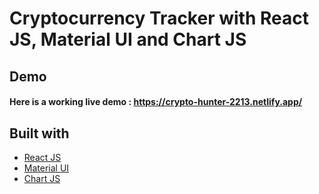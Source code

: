 # Cryptocurrency Tracker with React JS, Material UI and Chart JS



## Demo
#### Here is a working live demo :  https://crypto-hunter-2213.netlify.app/

## Built with 

- [React JS](https://reactjs.org/)
- [Material UI](https://v4.mui.com/)
- [Chart JS](https://reactchartjs.github.io/react-chartjs-2/#/)

